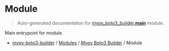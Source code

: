 # Module

> Auto-generated documentation for [mypy_boto3_builder.__main__](https://github.com/vemel/mypy_boto3_builder/blob/main/mypy_boto3_builder/__main__.py) module.

Main entrypoint for module.

- [mypy-boto3-builder](../README.md#mypy_boto3_builder) / [Modules](../MODULES.md#mypy-boto3-builder-modules) / [Mypy Boto3 Builder](index.md#mypy-boto3-builder) / Module
